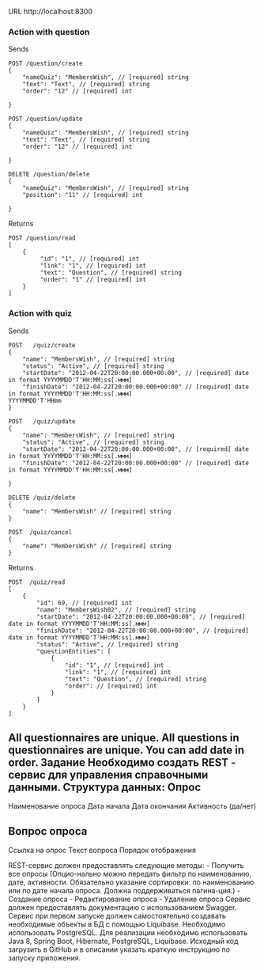 URL http://localhost:8300
### Action with question
Sends
```
POST /question/create
{
    "nameQuiz": "MembersWish", // [required] string 
    "text": "Text", // [required] string 
    "order": "12" // [required] int 

}
```

```
POST /question/update
{
    "nameQuiz": "MembersWish", // [required] string 
    "text": "Text", // [required] string 
    "order": "12" // [required] int 

}
```

```
DELETE /question/delete
{
    "nameQuiz": "MembersWish", // [required] string 
    "position": "11" // [required] int 

}
```
Returns 

```
POST /question/read
[
    {
         "id": "1", // [required] int 
         "link": "1", // [required] int
         "text": "Question", // [required] string 
         "order": "1" // [required] int
    }
]

```

### Action with quiz
Sends
```
POST   /quiz/create
{
    "name": "MembersWish", // [required] string 
    "status": "Active", // [required] string 
    "startDate": "2012-04-22T20:00:00.000+00:00", // [required] date in format YYYYMMDD'T'HH:MM:ss[.ммм]
    "finishDate": "2012-04-22T20:00:00.000+00:00" // [required] date in format YYYYMMDD'T'HH:MM:ss[.ммм]
YYYYMMDD'T'HHmm
}
```
```
POST   /quiz/update
{
    "name": "MembersWish", // [required] string 
    "status": "Active", // [required] string 
    "startDate": "2012-04-22T20:00:00.000+00:00", // [required] date in format YYYYMMDD'T'HH:MM:ss[.ммм]
    "finishDate": "2012-04-22T20:00:00.000+00:00" // [required] date in format YYYYMMDD'T'HH:MM:ss[.ммм]

}
```
```
DELETE /quiz/delete
{
    "name": "MembersWish" // [required] string 
}
```
```
POST  /quiz/cancel
{
    "name": "MembersWish" // [required] string 
}
```
Returns 

```
POST  /quiz/read
[
    {
        "id": 69, // [required] int 
        "name": "MembersWish02", // [required] string
        "startDate": "2012-04-22T20:00:00.000+00:00", // [required] date in format YYYYMMDD'T'HH:MM:ss[.ммм]
        "finishDate": "2012-04-22T20:00:00.000+00:00", // [required] date in format YYYYMMDD'T'HH:MM:ss[.ммм]
        "status": "Active", // [required] string
        "questionEntities": [
            {
                "id": "1", // [required] int 
                "link": "1", // [required] int
                "text": "Question", // [required] string 
                "order": // [required] int
            }
        ]
    }
]
```

All questionnaires are unique. 
All questions in questionnaires are unique.
You can add date in order.
Задание
Необходимо создать REST - сервис для управления справочными данными.
Структура данных:
Опрос
--------------------
Наименование опроса
Дата начала
Дата окончания
Активность (да/нет)

Вопрос опроса
--------------------
Ссылка на опрос
Текст вопроса
Порядок отображения

REST-сервис должен предоставлять следующие методы: - Получить все опросы (Опцио-нально можно передать фильтр по наименованию, дате, активности. Обязательно указание сортировки: по наименованию или по дате начала опроса. Должна поддерживаться пагина-ция.) - Создание опроса - Редактирование опроса - Удаление опроса
Сервис должен предоставлять документацию с использованием Swagger. Сервис при первом запуске должен самостоятельно создавать необходимые объекты в БД с помощью Liquibase. Необходимо использовать PostgreSQL.
Для реализации необходимо использовать Java 8, Spring Boot, Hibernate, PostgreSQL, Liquibase. Исходный код загрузить в GitHub и в описании указать краткую инструкцию по запуску приложения.
